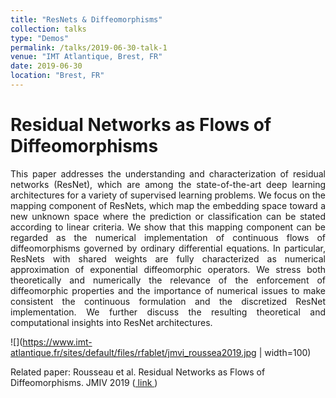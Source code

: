 ```yaml
---
title: "ResNets & Diffeomorphisms"
collection: talks
type: "Demos"
permalink: /talks/2019-06-30-talk-1
venue: "IMT Atlantique, Brest, FR"
date: 2019-06-30
location: "Brest, FR"
---
```

Residual Networks as Flows of Diffeomorphisms
======

<div style="text-align: justify"> 
This paper addresses the understanding and characterization of residual networks (ResNet), which are among the state-of-the-art deep learning architectures for a variety of supervised learning problems. We focus on the mapping component of ResNets, which map the embedding space toward a new unknown space where the prediction or classification can be stated according to linear criteria. We show that this mapping component can be regarded as the numerical implementation of continuous flows of diffeomorphisms governed by ordinary differential equations. In particular, ResNets with shared weights are fully characterized as numerical approximation of exponential diffeomorphic operators. We stress both theoretically and numerically the relevance of the enforcement of diffeomorphic properties and the importance of numerical issues to make consistent the continuous formulation and the discretized ResNet implementation. We further discuss the resulting theoretical and computational insights into ResNet architectures.</div>

![](https://www.imt-atlantique.fr/sites/default/files/rfablet/jmvi_roussea2019.jpg | width=100)
<!--![test](https://github.com/favicon.ico | width=48)-->

Related paper: Rousseau et al. Residual Networks as Flows of Diffeomorphisms. JMIV 2019 (<a href="https://www.researchgate.net/publication/333475917_Residual_Networks_as_Flows_of_Diffeomorphisms"> link </a>)
